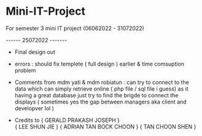 # Mini-IT-Project

For semester 3 mini IT project (06062022 - 31072022)

<INSPIRE>

------ 25072022 -------

- Final design out 
- errors : should fix templete ( full design ) earlier & time comsuption problem 

- Comments from mdm yati & mdm robiatun : 
  can try to connect to the data which can simply retrieve online ( php file / sql file i guess) 
  as it having a great database just try to find the brigde to connect the displays ( sometimes yes the gap between managers aka client and developver lol )
  
- Credits to 
  { GERALD PRAKASH JOSEPH }  
  { LEE SHUN JIE } 
  { ADRIAN TAN BOCK CHOON }
  { TAN CHOON SHEN }
  
  <!---WORK SMART DONT WORK HARD----> 
  
</INSPIRE>








